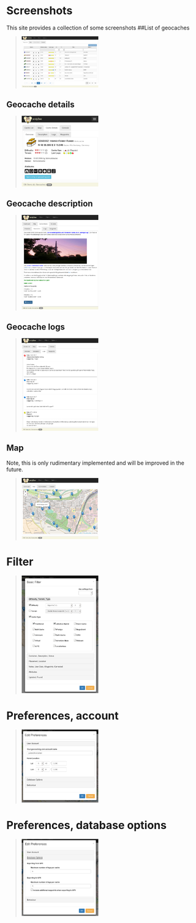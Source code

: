 # Screenshots
This site provides a collection of some screenshots
##List of geocaches
> [<img src="screenshots/cachelist.png" alt="Drawing" style="width: 200px;"/>](screenshots/cachelist.png)

## Geocache details
> [<img src="screenshots/cachedetails.png" alt="Drawing" style="width: 200px;"/>](screenshots/cachedetails.png)

## Geocache description
> [<img src="screenshots/cachedescription.png" alt="Drawing" style="width: 200px;"/>](screenshots/cachedescription.png)

## Geocache logs
> [<img src="screenshots/cachelogs.png" alt="Drawing" style="width: 200px;"/>](screenshots/cachelogs.png)

## Map
Note, this is only rudimentary implemented and will be improved in the future.
> [<img src="screenshots/map.png" alt="Drawing" style="width: 200px;"/>](screenshots/map.png)

# Filter
> [<img src="screenshots/filter.png" alt="Drawing" style="width: 200px;"/>](screenshots/filter.png)

# Preferences, account
> [<img src="screenshots/preferencesaccount.png" alt="Drawing" style="width: 200px;"/>](screenshots/preferencesaccount.png)

# Preferences, database options
> [<img src="screenshots/preferencesdatabase.png" alt="Drawing" style="width: 200px;"/>](screenshots/preferencesdatabase.png)
